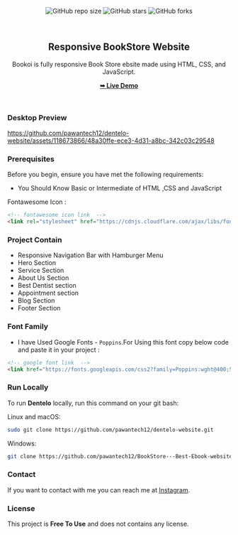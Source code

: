 <div align="center">
  
  ![GitHub repo size](https://img.shields.io/github/repo-size/pawantech12/BookStore---Best-Ebook-website)
  ![GitHub stars](https://img.shields.io/github/stars/pawantech12/BookStore---Best-Ebook-website?style=social)
  ![GitHub forks](https://img.shields.io/github/forks/pawantech12/BookStore---Best-Ebook-website?style=social)

  <br />

  <h2 align="center">Responsive BookStore Website</h2>

  Bookoi is fully responsive Book Store ebsite made using HTML, CSS, and JavaScript.

  <a href="https://pawantech12.github.io/BookStore---Best-Ebook-website/"><strong>➥ Live Demo</strong></a>

</div>

<br />

### Desktop Preview

https://github.com/pawantech12/dentelo-website/assets/118673866/48a30ffe-ece3-4d31-a8bc-342c03c29548


### Prerequisites

Before you begin, ensure you have met the following requirements:

* You Should Know Basic or Intermediate of HTML ,CSS and JavaScript

Fontawesome Icon :
```html
<!-- fontawesome icon link  -->
<link rel="stylesheet" href="https://cdnjs.cloudflare.com/ajax/libs/font-awesome/6.3.0/css/all.min.css"/>
```

### Project Contain

* Responsive Navigation Bar with Hamburger Menu
* Hero Section
* Service Section
* About Us Section
* Best Dentist section
* Appointment section
* Blog Section
* Footer Section

### Font Family
 
 * I have Used Google Fonts - `Poppins`.For Using this font copy below code and paste it in your project :
 
 ```html
 <!-- google font link  -->
 <link href="https://fonts.googleapis.com/css2?family=Poppins:wght@400;500;600;700;800;900&amp;display=swap" rel="stylesheet">
 ```

### Run Locally

To run **Dentelo** locally, run this command on your git bash:

Linux and macOS:

```bash
sudo git clone https://github.com/pawantech12/dentelo-website.git
```

Windows:

```bash
git clone https://github.com/pawantech12/BookStore---Best-Ebook-website.git
```

### Contact

If you want to contact with me you can reach me at [Instagram](https://www.instagram.com/codewithpawan/).

### License

This project is **Free To Use** and does not contains any license.

